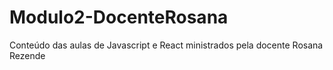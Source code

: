# Modulo2-DocenteRosana
Conteúdo das aulas de Javascript e React ministrados pela docente Rosana Rezende
